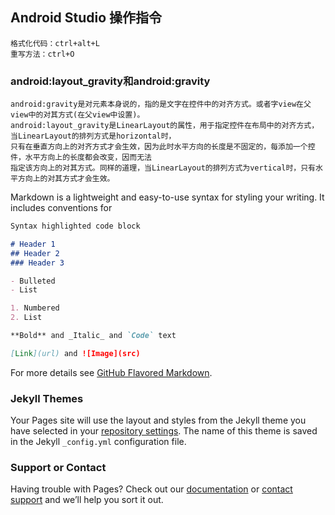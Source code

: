  ## Android Studio 操作指令

    格式化代码：ctrl+alt+L
    重写方法：ctrl+O

### android:layout_gravity和android:gravity
    android:gravity是对元素本身说的，指的是文字在控件中的对齐方式。或者字view在父view中的对其方式(在父view中设置)。
    android:layout_gravity是LinearLayout的属性，用于指定控件在布局中的对齐方式，当LinearLayout的排列方式是horizontal时，
    只有在垂直方向上的对齐方式才会生效，因为此时水平方向的长度是不固定的，每添加一个控件，水平方向上的长度都会改变，因而无法
    指定该方向上的对其方式。同样的道理，当LinearLayout的排列方式为vertical时，只有水平方向上的对其方式才会生效。

Markdown is a lightweight and easy-to-use syntax for styling your writing. It includes conventions for

```markdown
Syntax highlighted code block

# Header 1
## Header 2
### Header 3

- Bulleted
- List

1. Numbered
2. List

**Bold** and _Italic_ and `Code` text

[Link](url) and ![Image](src)
```

For more details see [GitHub Flavored Markdown](https://guides.github.com/features/mastering-markdown/).

### Jekyll Themes

Your Pages site will use the layout and styles from the Jekyll theme you have selected in your [repository settings](https://github.com/hc951129/Android-Studio/settings). The name of this theme is saved in the Jekyll `_config.yml` configuration file.

### Support or Contact

Having trouble with Pages? Check out our [documentation](https://help.github.com/categories/github-pages-basics/) or [contact support](https://github.com/contact) and we’ll help you sort it out.
